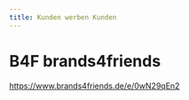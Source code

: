 ```yaml
---
title: Kunden werben Kunden
---
```

# B4F brands4friends
https://www.brands4friends.de/e/0wN29qEn2


